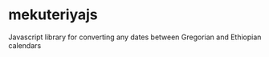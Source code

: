# mekuteriyajs
Javascript library for converting any dates between Gregorian and Ethiopian calendars 
